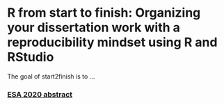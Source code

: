 
# R from start to finish: Organizing your dissertation work with a reproducibility mindset using R and RStudio


<!-- badges: start -->
<!-- badges: end -->

The goal of start2finish is to ...

### [ESA 2020 abstract](https://eco.confex.com/eco/2020/meetingapp.cgi/Paper/86703)
